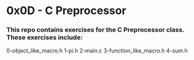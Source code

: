 
# 0x0D - C Preprocessor
### This repo contains exercises for the C Preprocessor class. These exercises include:

0-object_like_macro.h
1-pi.h
2-main.c
3-function_like_macro.h
4-sum.h
